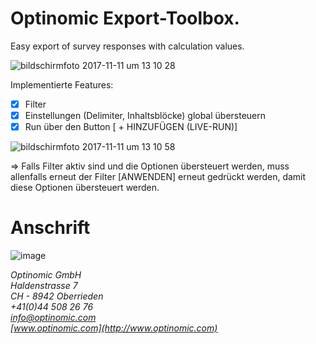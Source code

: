 
# Optinomic Export-Toolbox.

Easy export of survey responses with calculation values.


![bildschirmfoto 2017-11-11 um 13 10 28](https://user-images.githubusercontent.com/2470873/32689283-e595bace-c6e1-11e7-96a9-0a79d4ce1b7a.png)


Implementierte Features:
- [x] Filter   
- [x] Einstellungen (Delimiter, Inhaltsblöcke) global übersteuern    
- [x] Run über den Button [ +  HINZUFÜGEN (LIVE-RUN)]   

![bildschirmfoto 2017-11-11 um 13 10 58](https://user-images.githubusercontent.com/2470873/32689285-ef12dbd6-c6e1-11e7-9bf0-fc94aed048c3.png)



=> Falls Filter aktiv sind und die Optionen übersteuert werden, muss allenfalls erneut der Filter [ANWENDEN] erneut gedrückt werden, damit diese Optionen übersteuert werden. 



# Anschrift

![image](http://www.ottiger.org/optinomic_logo/optinomic_logo_small.png)     

*Optinomic GmbH*   
*Haldenstrasse 7*     
*CH - 8942 Oberrieden*     
*+41(0)44 508 26 76*    
*info@optinomic.com*   
*[www.optinomic.com](http://www.optinomic.com)*   
